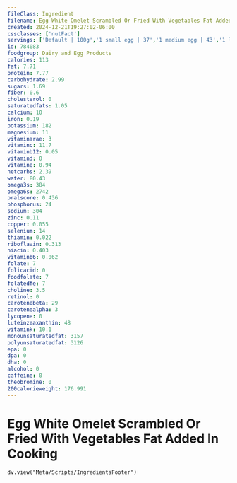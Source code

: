 ```yaml
---
fileClass: Ingredient
filename: Egg White Omelet Scrambled Or Fried With Vegetables Fat Added In Cooking
created: 2024-12-21T19:27:02-06:00
cssclasses: ['nutFact']
servings: ['Default | 100g','1 small egg | 37','1 medium egg | 43','1 large egg | 49','1 extra large egg | 55','1 jumbo egg | 62','1 egg, ns as to size | 49','1 cup | 202']
id: 784083
foodgroup: Dairy and Egg Products 
calories: 113
fat: 7.71
protein: 7.77
carbohydrate: 2.99
sugars: 1.69
fiber: 0.6
cholesterol: 0
saturatedfats: 1.05
calcium: 10
iron: 0.19
potassium: 182
magnesium: 11
vitaminarae: 3
vitaminc: 11.7
vitaminb12: 0.05
vitamind: 0
vitamine: 0.94
netcarbs: 2.39
water: 80.43
omega3s: 384
omega6s: 2742
pralscore: 0.436
phosphorus: 24
sodium: 304
zinc: 0.11
copper: 0.055
selenium: 14
thiamin: 0.022
riboflavin: 0.313
niacin: 0.403
vitaminb6: 0.062
folate: 7
folicacid: 0
foodfolate: 7
folatedfe: 7
choline: 3.5
retinol: 0
carotenebeta: 29
carotenealpha: 3
lycopene: 0
luteinzeaxanthin: 48
vitamink: 10.1
monounsaturatedfat: 3157
polyunsaturatedfat: 3126
epa: 0
dpa: 0
dha: 0
alcohol: 0
caffeine: 0
theobromine: 0
200calorieweight: 176.991
---
```


# Egg White Omelet Scrambled Or Fried With Vegetables Fat Added In Cooking

```dataviewjs
dv.view("Meta/Scripts/IngredientsFooter")
```